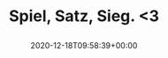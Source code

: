 ---
retweeted: false
source: <a href="https://mobile.twitter.com" rel="nofollow">Twitter Web App</a>
entities:
  user_mentions: []
  urls:
  - url: https://t.co/FIvTniwgR0
    expanded_url: https://twitter.com/kattascha/status/1339685396888862725
    display_url: twitter.com/kattascha/stat…
    indices:
    - '26'
    - '49'
  symbols: []
  media:
  - expanded_url: https://twitter.com/bascht/status/1339872699108225024/photo/1
    indices:
    - '50'
    - '73'
    url: https://t.co/Mxu1MHFDb0
    media_url: http://pbs.twimg.com/tweet_video_thumb/EpgutMXXUAAKDEN.jpg
    id_str: '1339872243090935808'
    id: '1339872243090935808'
    media_url_https: https://pbs.twimg.com/tweet_video_thumb/EpgutMXXUAAKDEN.jpg
    sizes:
      thumb:
        w: '150'
        h: '150'
        resize: crop
      large:
        w: '400'
        h: '386'
        resize: fit
      medium:
        w: '400'
        h: '386'
        resize: fit
      small:
        w: '400'
        h: '386'
        resize: fit
    type: photo
    display_url: pic.twitter.com/Mxu1MHFDb0
  hashtags: []
display_text_range:
- '0'
- '73'
favorite_count: '1'
id_str: '1339872699108225024'
truncated: false
retweet_count: '0'
id: '1339872699108225024'
possibly_sensitive: false
created_at: Fri Dec 18 09:58:39 +0000 2020
favorited: false
full_text: |-
  Spiel,
  Satz,
  Sieg.

  &lt;3
lang: de
extended_entities:
  media:
  - expanded_url: https://twitter.com/bascht/status/1339872699108225024/photo/1
    indices:
    - '50'
    - '73'
    url: https://t.co/Mxu1MHFDb0
    media_url: http://pbs.twimg.com/tweet_video_thumb/EpgutMXXUAAKDEN.jpg
    id_str: '1339872243090935808'
    video_info:
      aspect_ratio:
      - '200'
      - '193'
      variants:
      - bitrate: '0'
        content_type: video/mp4
        url: https://video.twimg.com/tweet_video/EpgutMXXUAAKDEN.mp4
    id: '1339872243090935808'
    media_url_https: https://pbs.twimg.com/tweet_video_thumb/EpgutMXXUAAKDEN.jpg
    sizes:
      thumb:
        w: '150'
        h: '150'
        resize: crop
      large:
        w: '400'
        h: '386'
        resize: fit
      medium:
        w: '400'
        h: '386'
        resize: fit
      small:
        w: '400'
        h: '386'
        resize: fit
    type: animated_gif
    display_url: pic.twitter.com/Mxu1MHFDb0
quote_url: https://twitter.com/kattascha/status/1339685396888862725
tags:
- pesos/twitter
date: '2020-12-18T09:58:39+00:00'
src: https://twitter.com/bascht/status/1339872699108225024
original_url: https://twitter.com/bascht/status/1339872699108225024
type: twitter_tweet
media_url: https://img.bascht.com/twitter/pbs.twimg.com/tweet_video_thumb/EpgutMXXUAAKDEN.jpg
text: |-
  Spiel,
  Satz,
  Sieg.

  &lt;3
title: |
  Spiel,
  Satz,
  Sieg.
  &lt;3

---